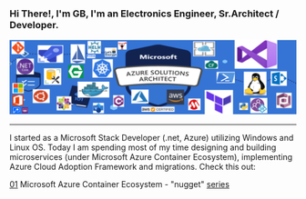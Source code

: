 ### Hi There!, I'm GB, I'm an Electronics Engineer, Sr.Architect / Developer. 

![alt text](https://github.com/GBuenaflor/01azure/blob/master/_includes/Picture2.png)

---------------------------------------------------------------------------------------------- 

I started as a Microsoft Stack Developer (.net, Azure) utilizing Windows and Linux OS. Today I am spending most of my time designing and building microservices (under Microsoft Azure Container Ecosystem), implementing Azure Cloud Adoption Framework and migrations. Check this out:
 
[01](https://github.com/GBuenaflor/gbuenaflor.github.io) Microsoft Azure Container Ecosystem - "nugget" [series](https://github.com/GBuenaflor/gbuenaflor.github.io)
 
